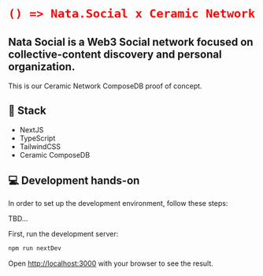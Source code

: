 <h1 align="center">

```json
() => Nata.Social x Ceramic Network(🍮)
```

</h1>

## Nata Social is a Web3 Social network focused on collective-content discovery and personal organization.

This is our Ceramic Network ComposeDB proof of concept.

## 🤖 Stack

- NextJS
- TypeScript
- TailwindCSS
- Ceramic ComposeDB

## 💻 Development hands-on

In order to set up the development environment, follow these steps:

TBD...

First, run the development server:

```bash
npm run nextDev
```

Open [http://localhost:3000](http://localhost:3000) with your browser to see the result.
